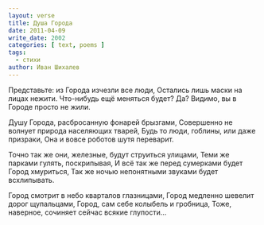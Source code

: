 ```yaml
---
layout: verse
title: Душа Города
date: 2011-04-09
write_date: 2002
categories: [ text, poems ]
tags:
  - стихи
author: Иван Шихалев
---
```

Представьте: из Города изчезли все люди,
Остались лишь маски на лицах нежити.
Что-нибудь ещё меняться будет?
Да? Видимо, вы в Городе просто не жили.

Душу Города, расбросанную фонарей брызгами,
Совершенно не волнует природа населяющих тварей,
Будь то люди, гоблины, или даже призраки,
Она и вовсе роботов шутя переварит.

Точно так же они, железные, будут струиться улицами,
Теми же парками гулять, поскрипывая,
И всё так же перед сумерками будет Город хмуриться,
Так же ночью непонятными звуками будет всхлипывать.

Город смотрит в небо кварталов глазницами,
Город медленно шевелит дорог щупальцами,
Город, сам себе колыбель и гробница,
Тоже, наверное, сочиняет сейчас всякие глупости…
